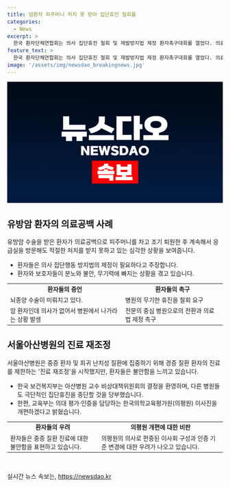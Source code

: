 ```yaml
---
title: 암환자 피주머니 처치 못 받아 집단휴진 철회를
categories:
  - News
excerpt: >
  한국 환자단체연합회는 의사 집단휴진 철회 및 재발방지법 제정 환자촉구대회를 열었다. 의료공백으로 피주머니를 차고 조기 퇴원한 유방암 수술 환자와 다양한 의료 문제가 제기되었다. 집회 참석자들은 대형병원을 전문의 중심 병원으로 전환하고 의료공백 현상을 해결할 법안 제정을 촉구했다. 한편, 서울아산병원은 진료 재조정으로 환자들의 불안을 증폭시킨 가운데, 보건복지부는 극단적인 방식의 집단 휴진을 중단하도록 당부했고, 의평원 개편에 대한 의견이 나오고 있다.
feature_text: >
  한국 환자단체연합회는 의사 집단휴진 철회 및 재발방지법 제정 환자촉구대회를 열었다. 의료공백으로 피주머니를 차고 조기 퇴원한 유방암 수술 환자와 다양한 의료 문제가 제기되었다. 집회 참석자들은 대형병원을 전문의 중심 병원으로 전환하고 의료공백 현상을 해결할 법안 제정을 촉구했다. 한편, 서울아산병원은 진료 재조정으로 환자들의 불안을 증폭시킨 가운데, 보건복지부는 극단적인 방식의 집단 휴진을 중단하도록 당부했고, 의평원 개편에 대한 의견이 나오고 있다.
image: '/assets/img/newsdao_breakingnews.jpg'
---
```


<p><img src="/assets/img/newsdao_breakingnews.jpg" alt="flaretime 속보" /></p>

<h2 data-ke-size="size26">유방암 환자의 의료공백 사례</h2>

<p data-ke-size="size16">유방암 수술을 받은 환자가 의료공백으로 피주머니를 차고 조기 퇴원한 후 계속해서 응급실을 방문해도 적절한 처치를 받지 못하고 있는 심각한 상황을 보여줍니다.</p>

<ul>
  <li>환자들은 의사 집단행동 방지법의 제정이 필요하다고 주장합니다.</li>
  <li>환자와 보호자들이 분노와 불안, 무기력에 빠지는 상황을 겪고 있습니다.</li>
</ul>

<table>
  <tr>
    <td style="text-align: center; height: 17px;"><b>환자들의 증언</b></td>
    <td style="text-align: center; height: 17px;"><b>환자들의 촉구</b></td>
  </tr>
  <tr>
    <td>뇌종양 수술이 미뤄지고 있다.</td>
    <td>병원의 무기한 휴진을 철회 요구</td>
  </tr>
  <tr>
    <td>암 환자인데 의사가 없어서 병원에서 나가라는 상황 발생</td>
    <td>전문의 중심 병원으로의 전환과 의료법 제정 촉구</td>
  </tr>
</table>

<h2 data-ke-size="size26">서울아산병원의 진료 재조정</h2>

<p data-ke-size="size16">서울아산병원은 중증 환자 및 희귀 난치성 질환에 집중하기 위해 경증 질환 환자의 진료를 제한하는 '진료 재조정'을 시작했지만, 환자들은 불안함을 느끼고 있습니다.</p>

<ul>
  <li>한국 보건복지부는 아산병원 교수 비상대책위원회의 결정을 환영하며, 다른 병원들도 극단적인 집단휴진을 중단할 것을 당부했습니다.</li>
  <li>한편, 교육부는 의대 평가·인증을 담당하는 한국의학교육평가원(의평원) 이사진을 개편하겠다고 밝혔습니다.</li>
</ul>

<table>
  <tr>
    <td style="text-align: center; height: 17px;"><b>환자들의 우려</b></td>
    <td style="text-align: center; height: 17px;"><b>의평원 개편에 대한 비판</b></td>
  </tr>
  <tr>
    <td>환자들은 중증 질환 진료에 대한 불안함을 표현하고 있습니다.</td>
    <td>의평원의 의사로 편중된 이사회 구성과 인증 기준 변경에 대한 우려가 나오고 있습니다.</td>
  </tr>
</table>

<p data-ke-size="size16">&nbsp;</p>
실시간 뉴스 속보는, <a href="https://newsdao.kr" rel="dofollow">https://newsdao.kr</a>


